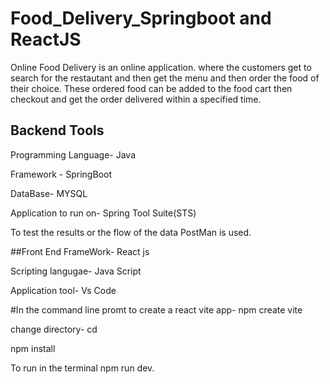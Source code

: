 # Food_Delivery_Springboot and ReactJS

Online Food Delivery is an online application. where the customers get to search for the restautant and then get the menu and then order the food of 
their choice. 
These ordered food can be added to the food cart then checkout and get the order delivered within a specified time.

## Backend Tools 

Programming Language- Java

Framework - SpringBoot

DataBase- MYSQL

Application to run on- Spring Tool Suite(STS)

To test the results or the flow of the data PostMan is used.

##Front End
FrameWork- React js

Scripting langugae- Java Script

Application tool- Vs Code

#In the command line promt
to create a react vite app- npm create vite <app-name> 

change directory- cd <app-name>

npm install

To run in the terminal npm run dev.

